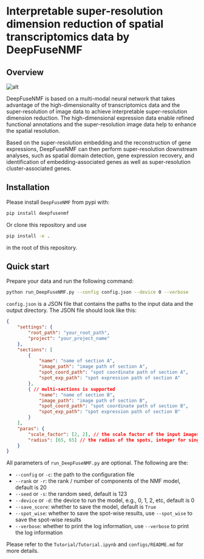 # Interpretable super-resolution dimension reduction of spatial transcriptomics data by DeepFuseNMF

## Overview

![alt](Overview.jpg)

DeepFuseNMF is based on a multi-modal neural network that takes advantage of the high-dimensionality of transcriptomics
data and the super-resolution of image data to achieve interpretable super-resolution dimension reduction. 
The high-dimensional expression data enable refined functional annotations and the super-resolution image data help to
enhance the spatial resolution.

Based on the super-resolution embedding and the reconstruction of gene expressions, DeepFuseNMF can then perform
super-resolution downstream analyses, such as spatial domain detection, gene expression recovery, and identification of
embedding-associated genes as well as super-resolution cluster-associated genes.

## Installation
Please install `DeepFuseNMF` from pypi with:

```bash
pip install deepfusenmf
```

Or clone this repository and use

```bash
pip install -e .
```

in the root of this repository.

## Quick start
Prepare your data and run the following command:

```bash
python run_DeepFuseNMF.py --config config.json --device 0 --verbose
```

`config.json` is a JSON file that contains the paths to the input data and the output directory. The JSON file should look like this:
```json
{
    "settings": {
        "root_path": "your_root_path",
        "project": "your_project_name"
    },
    "sections": [
        {
            "name": "name of section A",
            "image_path": "image path of section A",
            "spot_coord_path": "spot coordinate path of section A",
            "spot_exp_path": "spot expression path of section A"
        },
        { // multi-sections is supported
            "name": "name of section B",
            "image_path": "image path of section B",
            "spot_coord_path": "spot coordinate path of section B",
            "spot_exp_path": "spot expression path of section B"
        }
    ],
    "paras": {
        "scale_factor": [2, 2], // the scale factor of the input images, integer for single section, list for multi-sections
        "radius": [65, 65] // the radius of the spots, integer for single section, list for multi-sections
    }
}
```
All parameters of `run_DeepFuseNMF.py` are optional. The following are the:

- `--config` or `-c`: the path to the configuration file
- `--rank` or `-r`: the rank / number of components of the NMF model, default is 20
- `--seed` or `-s`: the random seed, default is 123
- `--device` or `-d`: the device to run the model, e.g., 0, 1, 2, etc, default is 0
- `--save_score`: whether to save the model, default is `True`
- `--spot_wise`: whether to save the spot-wise results, use `--spot_wise` to save the spot-wise results
- `--verbose`: whether to print the log information, use `--verbose` to print the log information

Please refer to the `Tutorial/Tutorial.ipynb` and `configs/README.md` for more details.